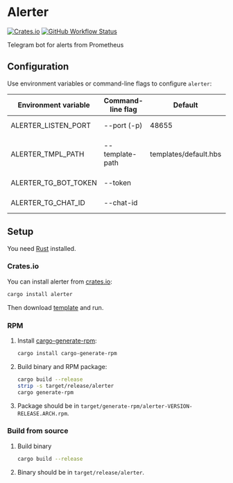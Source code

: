 # Alerter

[![Crates.io](https://img.shields.io/crates/v/alerter?style=flat-square)](https://crates.io/crates/alerter) [![GitHub Workflow Status](https://img.shields.io/github/workflow/status/ultram4rine/alerter/CICD?label=CI%2FCD&logo=github&style=flat-square)](https://github.com/ultram4rine/alerter/actions/workflows/cicd.yml)

Telegram bot for alerts from Prometheus

## Configuration

Use environment variables or command-line flags to configure `alerter`:

| Environment variable | Command-line flag | Default               | Description                       |
| -------------------- | ----------------- | --------------------- | --------------------------------- |
| ALERTER_LISTEN_PORT  | --port (-p)       | 48655                 | Port to listen.                   |
| ALERTER_TMPL_PATH    | --template-path   | templates/default.hbs | Path to handlebars template file. |
| ALERTER_TG_BOT_TOKEN | --token           |                       | Telegram bot token.               |
| ALERTER_TG_CHAT_ID   | --chat-id         |                       | Telegram chat ID.                 |

## Setup

You need [Rust](https://www.rust-lang.org/tools/install) installed.

### Crates.io

You can install alerter from [crates.io](https://crates.io/crates/alerter):

```sh
cargo install alerter
```

Then download [template](./templates/default.hbs) and run.

### RPM

1. Install [cargo-generate-rpm](https://crates.io/crates/cargo-generate-rpm):

   ```sh
   cargo install cargo-generate-rpm
   ```

2. Build binary and RPM package:

   ```sh
   cargo build --release
   strip -s target/release/alerter
   cargo generate-rpm
   ```

3. Package should be in `target/generate-rpm/alerter-VERSION-RELEASE.ARCH.rpm`.

### Build from source

1. Build binary

   ```sh
   cargo build --release
   ```

2. Binary should be in `target/release/alerter`.
